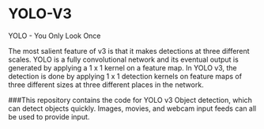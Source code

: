 
# YOLO-V3
YOLO - You Only Look Once

 The most salient feature of v3 is that it makes detections at three different scales. YOLO is a fully convolutional network and its eventual output is generated by applying a 1 x 1 kernel on a feature map. 
 In YOLO v3, the detection is done by applying 1 x 1 detection kernels on feature maps of three different sizes at three different places in the network.
 
 ###This repository contains the code for YOLO v3 Object detection, which can detect objects quickly. Images, movies, and webcam input feeds can all be used to provide input.
